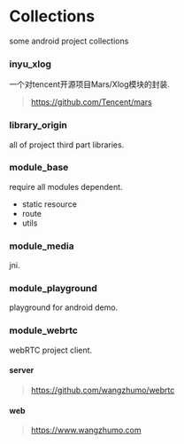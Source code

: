 # Collections

some android project collections

### inyu_xlog
一个对tencent开源项目Mars/Xlog模块的封装.
> https://github.com/Tencent/mars


### library_origin
all of project third part libraries.

### module_base
require all modules dependent.

- static resource
- route 
- utils

### module_media
jni.

### module_playground
playground for android demo.

### module_webrtc
webRTC project client.

#### server 
> https://github.com/wangzhumo/webrtc

#### web
> https://www.wangzhumo.com
